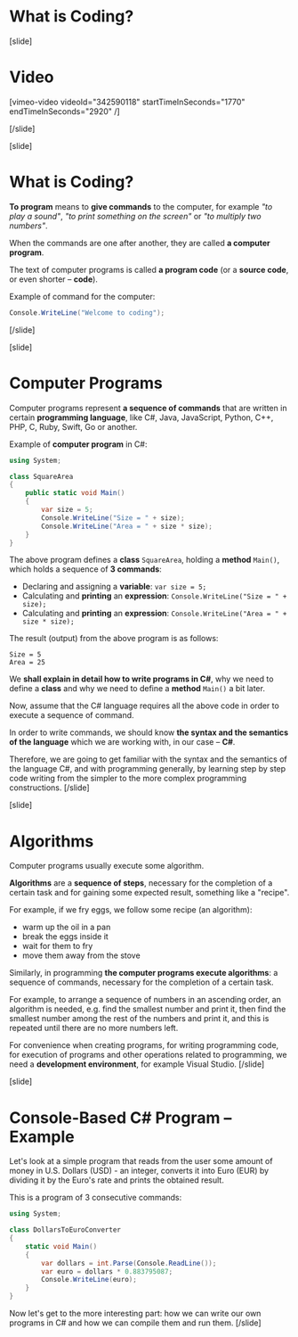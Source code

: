 # What is Coding?

[slide]
# Video

[vimeo-video videoId="342590118" startTimeInSeconds="1770" endTimeInSeconds="2920" /]

[/slide]

[slide]
# What is Coding?
**To program** means to **give commands** to the computer, for example *"to play a sound"*, *"to print something on the screen"* or *"to multiply two numbers"*. 

When the commands are one after another, they are called **a computer program**. 

The text of computer programs is called **a program code** (or a **source code**, or even shorter – **code**).

Example of command for the computer:
```cs live no-template
Console.WriteLine("Welcome to coding");
```
[/slide]

[slide]
# Computer Programs
Computer programs represent **a sequence of commands** that are written in certain **programming language**, like C#, Java, JavaScript, Python, C++, PHP, C, Ruby, Swift, Go or another.

Example of **computer program** in C#:
```cs
using System;

class SquareArea
{
    public static void Main()
    {
        var size = 5;
        Console.WriteLine("Size = " + size);
        Console.WriteLine("Area = " + size * size);
    }
}
```

The above program defines a **class** `SquareArea`, holding a **method** `Main()`, which holds a sequence of **3 commands**:
- Declaring and assigning a **variable**: `var size = 5;`
- Calculating and **printing** an **expression**: `Console.WriteLine("Size = " + size);`
- Calculating and **printing** an **expression**: `Console.WriteLine("Area = " + size * size);`

The result (output) from the above program is as follows:
```
Size = 5
Area = 25
```

We **shall explain in detail how to write programs in C#**, why we need to define a **class** and why we need to define a **method** `Main()` a bit later. 

Now, assume that the C# language requires all the above code in order to execute a sequence of command.

In order to write commands, we should know **the syntax and the semantics of the language** which we are working with, in our case – **C#**. 

Therefore, we are going to get familiar with the syntax and the semantics of the language C#, and with programming generally, by learning step by step code writing from the simpler to the more complex programming constructions.
[/slide]

[slide]
# Algorithms
Computer programs usually execute some algorithm. 

**Algorithms** are a **sequence of steps**, necessary for the completion of a certain task and for gaining some expected result, something like a "recipe".

For example, if we fry eggs, we follow some recipe (an algorithm): 
- warm up the oil in a pan
- break the eggs inside it
- wait for them to fry
- move them away from the stove

Similarly, in programming **the computer programs execute algorithms**: a sequence of commands, necessary for the completion of a certain task. 

For example, to arrange a sequence of numbers in an ascending order, an algorithm is needed, e.g. find the smallest number and print it, then find the smallest number among the rest of the numbers and print it, and this is repeated until there are no more numbers left.

For convenience when creating programs, for writing programming code, for execution of programs and other operations related to programming, we need a **development environment**, for example Visual Studio.
[/slide]

[slide]
# Console-Based C# Program – Example
Let's look at a simple program that reads from the user some amount of money in U.S. Dollars (USD) - an integer, converts it into Euro (EUR) by dividing it by the Euro's rate and prints the obtained result. 

This is a program of 3 consecutive commands:

```csharp
using System;

class DollarsToEuroConverter 
{
    static void Main()
    {
        var dollars = int.Parse(Console.ReadLine());
        var euro = dollars * 0.883795087;
        Console.WriteLine(euro);
    }
}
```

Now let's get to the more interesting part: how we can write our own programs in C# and how we can compile them and run them.
[/slide]